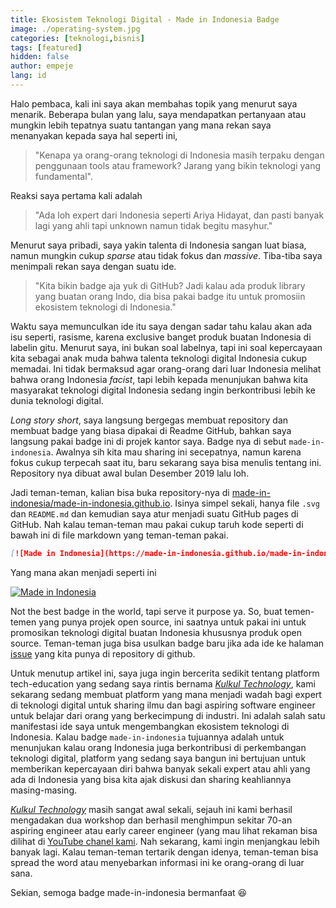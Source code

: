 ```yaml
---
title: Ekosistem Teknologi Digital - Made in Indonesia Badge
image: ./operating-system.jpg
categories: [teknologi,bisnis]
tags: [featured]
hidden: false
author: empeje
lang: id
---
```


Halo pembaca, kali ini saya akan membahas topik yang menurut saya menarik. Beberapa bulan yang lalu, saya mendapatkan pertanyaan atau mungkin lebih tepatnya suatu tantangan yang mana rekan saya menanyakan kepada saya hal seperti ini,

> "Kenapa ya orang-orang teknologi di Indonesia masih terpaku dengan penggunaan tools atau framework? Jarang yang bikin teknologi yang fundamental".

Reaksi saya pertama kali adalah

> "Ada loh expert dari Indonesia seperti Ariya Hidayat, dan pasti banyak lagi yang ahli tapi unknown namun tidak begitu masyhur."

Menurut saya pribadi, saya yakin talenta di Indonesia sangan luat biasa, namun mungkin cukup _sparse_ atau tidak fokus dan _massive_. Tiba-tiba saya menimpali rekan saya dengan suatu ide.

> "Kita bikin badge aja yuk di GitHub? Jadi kalau ada produk library yang buatan orang Indo, dia bisa pakai badge itu untuk promosiin ekosistem teknologi di Indonesia."

Waktu saya memunculkan ide itu saya dengan sadar tahu kalau akan ada isu seperti, rasisme, karena exclusive banget produk buatan Indonesia di labelin gitu. Menurut saya, ini bukan soal labelnya, tapi ini soal kepercayaan kita sebagai anak muda bahwa talenta teknologi digital Indonesia cukup memadai. Ini tidak bermaksud agar orang-orang dari luar Indonesia melihat bahwa orang Indonesia _facist_, tapi lebih kepada menunjukan bahwa kita masyarakat teknologi digital Indonesia sedang ingin berkontribusi lebih ke dunia teknologi digital.

_Long story short_, saya langsung bergegas membuat repository dan membuat badge yang biasa dipakai di Readme GitHub, bahkan saya langsung pakai badge ini di projek kantor saya. Badge nya di sebut `made-in-indonesia`. Awalnya sih kita mau sharing ini secepatnya, namun karena fokus cukup terpecah saat itu, baru sekarang saya bisa menulis tentang ini. Repository nya dibuat awal bulan Desember 2019 lalu loh.

Jadi teman-teman, kalian bisa buka repository-nya di [made-in-indonesia/made-in-indonesia.github.io](https://github.com/made-in-indonesia/made-in-indonesia.github.io). Isinya simpel sekali, hanya file `.svg` dan `README.md` dan kemudian saya atur menjadi suatu GitHub pages di GitHub. Nah kalau teman-teman mau pakai cukup taruh kode seperti di bawah ini di file markdown yang teman-teman pakai.


```markdown
[![Made in Indonesia](https://made-in-indonesia.github.io/made-in-indonesia.svg)](https://github.com/made-in-indonesia/made-in-indonesia)
```

Yang mana akan menjadi seperti ini

[![Made in Indonesia](https://made-in-indonesia.github.io/made-in-indonesia.svg)](https://github.com/made-in-indonesia/made-in-indonesia)

Not the best badge in the world, tapi serve it purpose ya. So, buat temen-temen yang punya projek open source, ini saatnya untuk pakai ini untuk promosikan teknologi digital buatan Indonesia khususnya produk open source. Teman-teman juga bisa usulkan badge baru jika ada ide ke halaman [issue](https://github.com/made-in-indonesia/made-in-indonesia.github.io/issues) yang kita punya di repository di github.

Untuk menutup artikel ini, saya juga ingin bercerita sedikit tentang platform tech-education yang sedang saya rintis bernama _[Kulkul Technology](https://kulkul.tech/)_, kami sekarang sedang membuat platform yang mana menjadi wadah bagi expert di teknologi digital untuk sharing ilmu dan bagi aspiring software engineer untuk belajar dari orang yang berkecimpung di industri. Ini adalah salah satu manifestasi ide saya untuk mengembangkan ekosistem teknologi di Indonesia. Kalau badge `made-in-indonesia` tujuannya adalah untuk menunjukan kalau orang Indonesia juga berkontribusi di perkembangan teknologi digital, platform yang sedang saya bangun ini bertujuan untuk memberikan kepercayaan diri bahwa banyak sekali expert atau ahli yang ada di Indonesia yang bisa kita ajak diskusi dan sharing keahliannya masing-masing.

_[Kulkul Technology](https://kulkul.tech/)_ masih sangat awal sekali, sejauh ini kami berhasil mengadakan dua workshop dan berhasil menghimpun sekitar 70-an aspiring engineer atau early career engineer (yang mau lihat rekaman bisa dilihat di [YouTube chanel kami](https://www.youtube.com/channel/UCkafa38JOKqTfZmBaMYoywQ). Nah sekarang, kami ingin menjangkau lebih banyak lagi. Kalau teman-teman tertarik dengan idenya, teman-teman bisa spread the word atau menyebarkan informasi ini ke orang-orang di luar sana.

Sekian, semoga badge made-in-indonesia bermanfaat 😆
